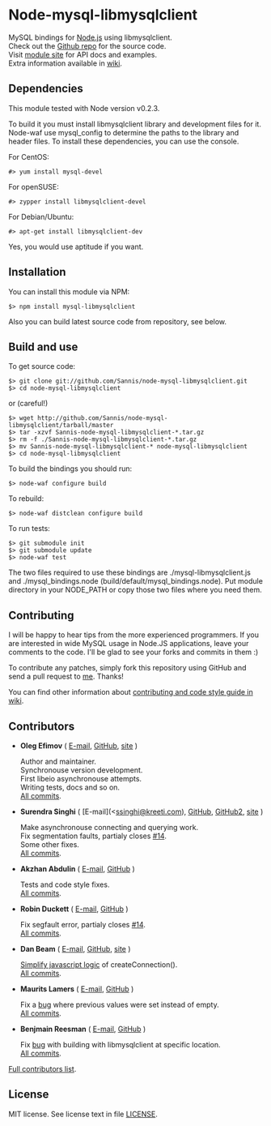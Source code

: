 Node-mysql-libmysqlclient
=========================

MySQL bindings for [Node.js] using libmysqlclient.  
Check out the [Github repo] for the source code.  
Visit [module site] for API docs and examples.  
Extra information available in [wiki].

[Node.js]: http://nodejs.org/
[Github repo]: http://github.com/Sannis/node-mysql-libmysqlclient
[module site]: http://sannis.github.com/node-mysql-libmysqlclient
[wiki]: http://github.com/Sannis/node-mysql-libmysqlclient/wiki


Dependencies
------------

This module tested with Node version v0.2.3.

To build it you must install libmysqlclient library and development files for it.
Node-waf use mysql_config to determine the paths to the library and header files.
To install these dependencies, you can use the console.

For CentOS:

    #> yum install mysql-devel

For openSUSE:

    #> zypper install libmysqlclient-devel

For Debian/Ubuntu:

    #> apt-get install libmysqlclient-dev

Yes, you would use aptitude if you want.


Installation
------------

You can install this module via NPM:

    $> npm install mysql-libmysqlclient

Also you can build latest source code from repository, see below.


Build and use
-------------

To get source code:

    $> git clone git://github.com/Sannis/node-mysql-libmysqlclient.git
    $> cd node-mysql-libmysqlclient

or (careful!)

    $> wget http://github.com/Sannis/node-mysql-libmysqlclient/tarball/master
    $> tar -xzvf Sannis-node-mysql-libmysqlclient-*.tar.gz
    $> rm -f ./Sannis-node-mysql-libmysqlclient-*.tar.gz
    $> mv Sannis-node-mysql-libmysqlclient-* node-mysql-libmysqlclient
    $> cd node-mysql-libmysqlclient

To build the bindings you should run:

    $> node-waf configure build

To rebuild:

    $> node-waf distclean configure build

To run tests:

    $> git submodule init
    $> git submodule update
    $> node-waf test

The two files required to use these bindings are ./mysql-libmysqlclient.js and
./mysql\_bindings.node (build/default/mysql\_bindings.node).
Put module directory in your NODE_PATH or copy those two files where you need them.


Contributing
------------

I will be happy to hear tips from the more experienced programmers.
If you are interested in wide MySQL usage in Node.JS applications,
leave your comments to the code.
I'll be glad to see your forks and commits in them :)

To contribute any patches, simply fork this repository using GitHub
and send a pull request to [me](http://github.com/Sannis). Thanks!

You can find other information about [contributing and code style guide in wiki](http://github.com/Sannis/node-mysql-libmysqlclient/wiki/contributing).


Contributors
------------

* **Oleg Efimov** ( [E-mail](efimovov@gmail.com), [GitHub](http://github.com/Sannis), [site](http://sannis.ru) \)

  Author and maintainer.  
  Synchronouse version development.  
  First libeio asynchronouse attempts.  
  Writing tests, docs and so on.  
  [All commits](http://github.com/Sannis/node-mysql-libmysqlclient/commits/master?author=Sannis).

* **Surendra Singhi** ( [E-mail](<ssinghi@kreeti.com), [GitHub](http://github.com/ssinghi), [GitHub2](http://github.com/kreetitech), [site](http://ssinghi.kreeti.com) \)

  Make asynchronouse connecting and querying work.  
  Fix segmentation faults, partialy closes [#14](http://github.com/Sannis/node-mysql-libmysqlclient/issues/14/find).  
  Some other fixes.  
  [All commits](http://github.com/Sannis/node-mysql-libmysqlclient/commits/master?author=ssinghi).

* **Akzhan Abdulin** ( [E-mail](akzhan.abdulin@gmail.com), [GitHub](http://github.com/akzhan) \)

  Tests and code style fixes.  
  [All commits](http://github.com/Sannis/node-mysql-libmysqlclient/commits/master?author=akzhan).

* **Robin Duckett** ( [E-mail](robin.duckett@gmail.com), [GitHub](http://github.com/robinduckett) \)

  Fix segfault error, partialy closes [#14](http://github.com/Sannis/node-mysql-libmysqlclient/issues/14/find).  
  [All commits](http://github.com/Sannis/node-mysql-libmysqlclient/commits/master?author=robinduckett).
  
* **Dan Beam** ( [E-mail](dan@danbeam.org), [GitHub](http://github.com/danbeam), [site](http://danbeam.org) \)

  [Simplify javascript logic](http://github.com/Sannis/node-mysql-libmysqlclient/commit/97040c3e7a5d4673ca6f340d8a9bc69da8e398d8) of createConnection().  
  [All commits](http://github.com/Sannis/node-mysql-libmysqlclient/commits/master?author=danbeam).

* **Maurits Lamers** ( [E-mail](maurits@weidestraat.nl), [GitHub](http://github.com/mauritslamers) \)

  Fix a [bug](http://github.com/Sannis/node-mysql-libmysqlclient/commit/c4071181404362b60b9d3a3aed9784b25459fffa) where previous values were set instead of empty.  
  [All commits](http://github.com/Sannis/node-mysql-libmysqlclient/commits/master?author=mauritslamers).

* **Benjmain Reesman** ( [E-mail](ben.reesman@gmail.com), [GitHub](http://github.com/benreesman) \)

  Fix [bug](http://github.com/Sannis/node-mysql-libmysqlclient/commit/46dc9ccf266b39d67ed9e6796a178278ccc153a2) with building with libmysqlclient at specific location.  
  [All commits](http://github.com/Sannis/node-mysql-libmysqlclient/commits/master?author=benreesman).

[Full contributors list](http://github.com/Sannis/node-mysql-libmysqlclient/contributors).


License
-------

MIT license. See license text in file [LICENSE](http://github.com/Sannis/node-mysql-libmysqlclient/blob/master/LICENSE).

